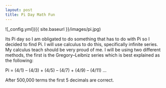 ```yaml
---
layout: post
title: Pi Day Math Fun
---
```


![_config.yml]({{ site.baseurl }}/images/pi.jpg)

Its Pi day so I am obligated to do something that has to do with Pi so I decided to find Pi. I will use calculus to do this, specifically infinite series. My calculus teach should be very proud of me. I will be using two different methods, the first is the Gregory–Leibniz series which is best explained as the following:

Pi = (4/1) – (4/3) + (4/5) – (4/7) + (4/9) – (4/11) …

After 500,000 terms the first 5 decimals are correct.
